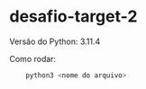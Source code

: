 # desafio-target-2

Versão do Python:
    3.11.4

Como rodar:
```bash
    python3 <nome do arquivo>
```